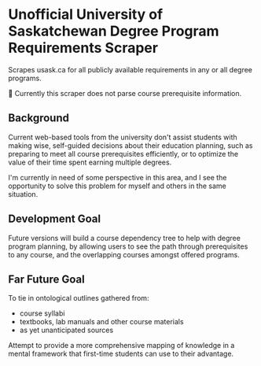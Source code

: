 # Unofficial University of Saskatchewan Degree Program Requirements Scraper

Scrapes usask.ca for all publicly available requirements in any or all degree programs.

:construction: Currently this scraper does not parse course prerequisite information.

## Background

Current web-based tools from the university don't assist students with
making wise, self-guided decisions about their education planning,
such as preparing to meet all course prerequisites efficiently, 
or to optimize the value of their time spent earning multiple degrees.

I'm currently in need of some perspective in this area, and I see the opportunity
to solve this problem for myself and others in the same situation.

## Development Goal

Future versions will build a course dependency tree to help with degree program planning,
by allowing users to see the path through prerequisites to any course,
and the overlapping courses amongst offered programs.

## Far Future Goal

To tie in ontological outlines gathered from:

* course syllabi
* textbooks, lab manuals and other course materials
* as yet unanticipated sources

Attempt to provide a more comprehensive mapping of knowledge in a mental framework
that first-time students can use to their advantage.
